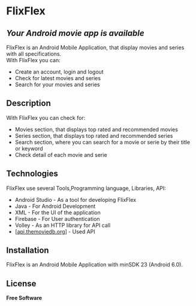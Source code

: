 <h1 class="code-line" data-line-start=0 data-line-end=1 ><a id="FlixFlex_0"></a>FlixFlex</h1>
<h2 class="code-line" data-line-start=1 data-line-end=2 ><a id="_Your_movie_app_is_available__1"></a><em>Your Android movie app is available</em></h2>
<p class="has-line-data" data-line-start="3" data-line-end="5">FlixFlex is an Android Mobile Application, that display movies and series with all specifications.<br>
With FlixFlex you can:</p>
<ul>
<li class="has-line-data" data-line-start="6" data-line-end="7">Create an account, login and logout</li>
<li class="has-line-data" data-line-start="7" data-line-end="8">Check for latest movies and series</li>
<li class="has-line-data" data-line-start="8" data-line-end="10">Search for your movies and series</li>
</ul>
<h2 class="code-line" data-line-start=10 data-line-end=11 ><a id="Description_10"></a>Description</h2>
<p class="has-line-data" data-line-start="12" data-line-end="13">With FlixFlex you can check for:</p>
<ul>
<li class="has-line-data" data-line-start="13" data-line-end="14">Movies section, that displays top rated and recommended movies</li>
<li class="has-line-data" data-line-start="14" data-line-end="15">Series section, that displays top rated and recommended series</li>
<li class="has-line-data" data-line-start="15" data-line-end="16">Search section, where you can search for a movie or serie by their title or keyword</li>
<li class="has-line-data" data-line-start="16" data-line-end="17">Check detail of each movie and serie</li>
</ul>
<h2 class="code-line" data-line-start=19 data-line-end=20 ><a id="Technologies_19"></a>Technologies</h2>
<p class="has-line-data" data-line-start="21" data-line-end="22">FlixFlex use several Tools,Programming language, Libraries, API:</p>
<ul>
<li class="has-line-data" data-line-start="23" data-line-end="24">Android Studio - As a tool for developing FlixFlex</li>
<li class="has-line-data" data-line-start="24" data-line-end="25">Java - For Android Development</li>
<li class="has-line-data" data-line-start="25" data-line-end="26">XML - For the UI of the application</li>
<li class="has-line-data" data-line-start="26" data-line-end="27">Firebase - For User authentication</li>
<li class="has-line-data" data-line-start="27" data-line-end="28">Volley - As an HTTP library for API call</li>
<li class="has-line-data" data-line-start="28" data-line-end="30">[<a href="http://api.themoviedb.org">api.themoviedb.org</a>] - Used API</li>
</ul>
<h2 class="code-line" data-line-start=30 data-line-end=31 ><a id="Installation_30"></a>Installation</h2>
<p class="has-line-data" data-line-start="32" data-line-end="33">FlixFlex is an Android Mobile Application with minSDK 23 (Android 6.0).</p>
<h2 class="code-line" data-line-start=34 data-line-end=35 ><a id="License_34"></a>License</h2>
<p class="has-line-data" data-line-start="36" data-line-end="37"><strong>Free Software</strong></p>
